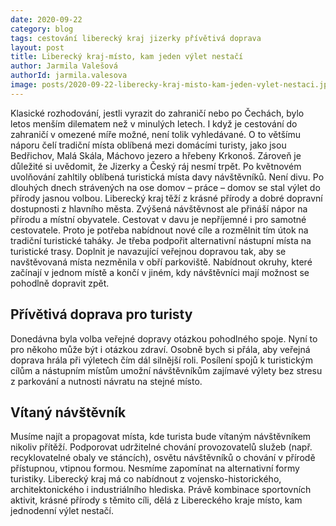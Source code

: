 ```yaml
---
date: 2020-09-22
category: blog
tags: cestování liberecký kraj jizerky přívětivá doprava
layout: post
title: Liberecký kraj-místo, kam jeden výlet nestačí
author: Jarmila Valešová
authorId: jarmila.valesova
image: posts/2020-09-22-liberecky-kraj-misto-kam-jeden-vylet-nestaci.jpg
---
```

Klasické rozhodování, jestli vyrazit do zahraničí nebo po Čechách, bylo letos menším dilematem než v minulých letech. I když je cestování do zahraničí v omezené míře možné, není tolik vyhledávané. O to většímu náporu čelí tradiční místa oblíbená mezi domácími turisty, jako jsou Bedřichov, Malá Skála, Máchovo jezero a hřebeny Krkonoš. Zároveň je důležité si uvědomit, že Jizerky a Český ráj nesmí trpět.
Po květnovém uvolňování zahltily oblíbená turistická místa davy návštěvníků. Není divu. Po dlouhých dnech strávených na ose domov – práce – domov se stal výlet do přírody jasnou volbou. Liberecký kraj těží z krásné přírody a dobré dopravní dostupnosti z hlavního města. 
Zvýšená návštěvnost ale přináší nápor na přírodu a místní obyvatele. Cestovat v davu je nepříjemné i pro samotné cestovatele. Proto je potřeba nabídnout nové cíle a rozmělnit tím útok na tradiční turistické taháky. Je třeba podpořit alternativní nástupní místa na turistické trasy. Doplnit je navazující veřejnou dopravou tak, aby se navštěvovaná místa nezměnila v obří parkoviště. Nabídnout okruhy, které začínají v jednom místě a končí v jiném, kdy návštěvníci mají možnost se pohodlně dopravit zpět.

## Přívětivá doprava pro turisty
Donedávna byla volba veřejné dopravy otázkou pohodlného spoje. Nyní to pro někoho může být i otázkou zdraví. Osobně bych si přála, aby veřejná doprava hrála při výletech čím dál silnější roli. Posílení spojů k turistickým cílům a nástupním místům umožní návštěvníkům zajímavé výlety bez stresu z parkování a nutnosti návratu na stejné místo. 

## Vítaný návštěvník
Musíme najít a propagovat místa, kde turista bude vítaným návštěvníkem nikoliv přítěží. Podporovat udržitelné chování provozovatelů služeb (např. recyklovatelné obaly ve stáncích), osvětu návštěvníků o chování v přírodě přístupnou, vtipnou formou.
Nesmíme zapomínat na alternativní formy turistiky. Liberecký kraj má co nabídnout z vojensko-historického, architektonického i industriálního hlediska. Právě kombinace sportovních aktivit, krásné přírody s těmito cíli, dělá z Libereckého kraje místo, kam jednodenní výlet nestačí. 

